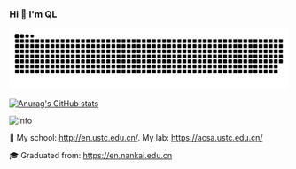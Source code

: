 
<!--
**qiaolian9/qiaolian9** is a ✨ _special_ ✨ repository because its `README.md` (this file) appears on your GitHub profile.

Here are some ideas to get you started:

- 🔭 I’m currently working on ...
- 🌱 I’m currently learning ...
- 👯 I’m looking to collaborate on ...
- 🤔 I’m looking for help with ...
- 💬 Ask me about ...
- 📫 How to reach me: ...
- 😄 Pronouns: ...
- ⚡ Fun fact: ...
-->
### Hi 👋 I'm QL

![snake](https://raw.githubusercontent.com/qiaolian9/qiaolian9/main/assets/github-contribution-grid-snake.svg)


[![Anurag's GitHub stats](https://github-readme-stats.vercel.app/api?username=qiaolian9&theme=flag-india&show_icons=true&hide=stars,prs,issues,contribs)](https://github.com/anuraghazra/github-readme-stats)


![info](https://github-readme-stats.vercel.app/api?username=qiaolian9&show_icons=true&count_private=true&hide=prs&theme=dark)

👯 My school: http://en.ustc.edu.cn/. My lab: https://acsa.ustc.edu.cn/

🎓 Graduated from: https://en.nankai.edu.cn
